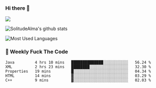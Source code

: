 ### Hi there 👋
<p>
  <a href="https://count.getloli.com/"><img src="https://count.getloli.com/get/@:solitudealma"></a>
</p>

![SolitudeAlma's github stats](https://github-readme-stats.vercel.app/api?username=solitudealma&show_icons=true&theme=radical)

![Most Used Languages](https://github-readme-stats.vercel.app/api/top-langs/?username=solitudealma&layout=compact&hide_border=true&theme=dark)
<!-- ![visitors](https://visitor-badge.glitch.me/badge?page_id=solitudealma.solitudealma.id) -->


### :dart: Weekly Fuck The Code

<!--START_SECTION:waka-->
```text
Java         4 hrs 10 mins   ██████████████░░░░░░░░░░░   56.24 % 
XML          2 hrs 23 mins   ████████░░░░░░░░░░░░░░░░░   32.30 % 
Properties   19 mins         █░░░░░░░░░░░░░░░░░░░░░░░░   04.34 % 
HTML         14 mins         ▓░░░░░░░░░░░░░░░░░░░░░░░░   03.29 % 
C++          9 mins          ▓░░░░░░░░░░░░░░░░░░░░░░░░   02.03 % 
```
<!--END_SECTION:waka-->
